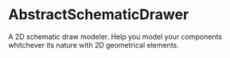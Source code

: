 AbstractSchematicDrawer
=======================

A 2D schematic draw modeler. Help you model your components whitchever its nature with 2D geometrical elements.
